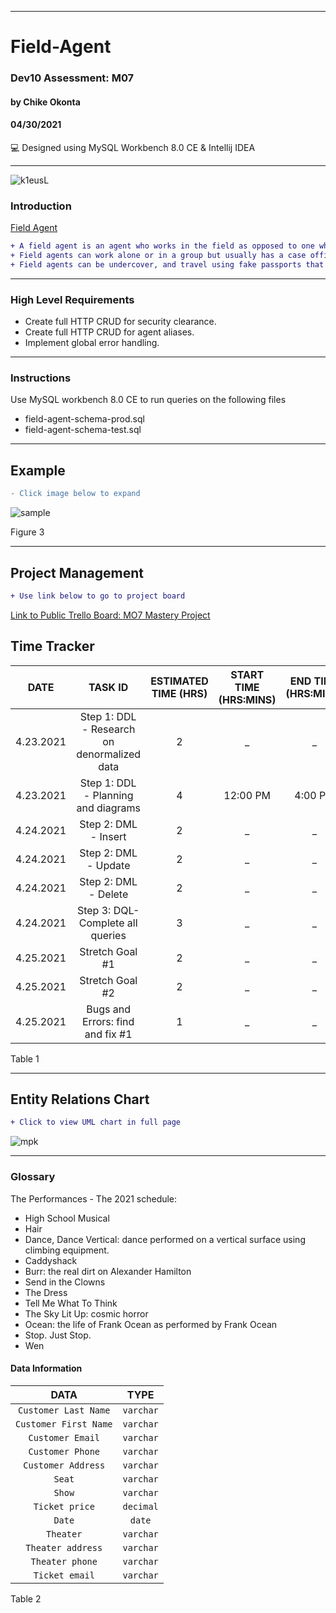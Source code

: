 ____________________________________
# Field-Agent
### Dev10 Assessment: M07
#### by Chike Okonta
#### 04/30/2021
💻 Designed using MySQL Workbench 8.0 CE & Intellij IDEA

_______________________________________________________
![k1eusL](https://user-images.githubusercontent.com/40407778/116723406-1f9ccd80-a9a5-11eb-9ed4-e6155ddc68c2.png)

### Introduction
[Field Agent](https://en.wikipedia.org/wiki/Field_agent)  
```diff
+ A field agent is an agent who works in the field as opposed to one who operates at the office or headquarters. 
+ Field agents can work alone or in a group but usually has a case officer who is in charge.
+ Field agents can be undercover, and travel using fake passports that may be under the name of a front organization or shell corporation.
```
___________________________________________________
### High Level Requirements
 - Create full HTTP CRUD for security clearance.
 - Create full HTTP CRUD for agent aliases.
 - Implement global error handling.
___________________________________________________
### Instructions
Use MySQL workbench 8.0 CE to run queries on the following files
- field-agent-schema-prod.sql
- field-agent-schema-test.sql
 ______________________________________________________________________
## Example
```diff
- Click image below to expand
```
![sample](https://user-images.githubusercontent.com/40407778/115920675-24f79680-a440-11eb-9779-ba72e08953b2.JPG)



Figure 3
____________________________________________________________________

## Project Management 
```diff
+ Use link below to go to project board
```
[Link to Public Trello Board: MO7 Mastery Project](https://trello.com/b/JA7GwaAX/m07)

## Time Tracker

|DATE |TASK ID|ESTIMATED TIME (HRS) | START TIME (HRS:MINS)|END TIME (HRS:MINS)| STATUS
|:---:| :---: | :---:               | :---:                |:---:              |:---:
|4.23.2021| Step 1: DDL - Research on denormalized data| 2              | _ | _ | In progress
|4.23.2021| Step 1: DDL - Planning and diagrams  | 4              | 12:00 PM | 4:00 PM | Completed
|4.24.2021| Step 2: DML - Insert | 2              | _  | _ | Not Started
|4.24.2021| Step 2: DML - Update | 2                 | _  | _ | Not Started
|4.24.2021| Step 2: DML - Delete | 2      | _  | _ | Not Started
|4.24.2021| Step 3: DQL- Complete all queries | 3          | _  | _ | Not Started
|4.25.2021| Stretch Goal #1 | 2       | _  | _ | Not Started
|4.25.2021| Stretch Goal #2 | 2      | _  | _ | Not Started
|4.25.2021| Bugs and Errors: find and fix #1 | 1  | _  | _ | Not Started

Table 1

   ______________________________________________________________________
## Entity Relations Chart
 ```diff
 + Click to view UML chart in full page
 ```
![mpk](https://user-images.githubusercontent.com/40407778/116732632-b622bc00-a9b0-11eb-99bc-1383eec13f76.JPG)

 ________________________________________________________

### Glossary
The Performances - The 2021 schedule:
- High School Musical
- Hair
- Dance, Dance Vertical: dance performed on a vertical surface using climbing equipment.
- Caddyshack
- Burr: the real dirt on Alexander Hamilton
- Send in the Clowns
- The Dress
- Tell Me What To Think
- The Sky Lit Up: cosmic horror
- Ocean: the life of Frank Ocean as performed by Frank Ocean
- Stop. Just Stop.
- Wen

#### Data Information
  
  |DATA| TYPE
  | :---:|:---:
  |`Customer Last Name`| `varchar`
  | `Customer First Name` |`varchar`
  | `Customer Email` |`varchar`
  | `Customer Phone` |`varchar`
  | `Customer Address` |`varchar`
  | `Seat` |`varchar`
  | `Show` |`varchar`
  | `Ticket price` |`decimal`
  | `Date` |`date`
  | `Theater` |`varchar`
  | `Theater address` |`varchar`
  | `Theater phone` |`varchar`
  | `Ticket email` |`varchar`

Table 2


